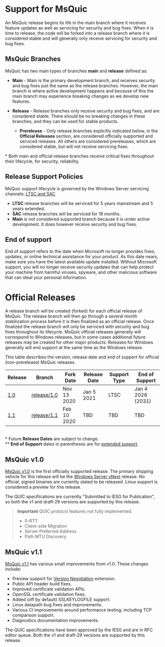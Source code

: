 # Support for MsQuic

An MsQuic release begins its life in the main branch where it receives feature updates as well as servicing for security and bug fixes. When it is time to release, the code will be forked into a release branch where it is considered stable and will generally only receive servicing for security and bug fixes.

## MsQuic Branches

MsQuic has two main types of branches **main** and **release** defined as:

* **Main** - Main is the primary development branch, and receives security and bug fixes just the same as the release branches. However, the main branch is where active development happens and because of this the main branch may experience breaking changes as we develop new features.

* **Release** - Release branches only receive security and bug fixes, and are considered stable. There should be no breaking changes in these branches, and they can be used for stable products.

  * **Prerelease** - Only release branches explicitly indicated below, in the **Official Releases** section, are considered officially supported and serviced releases. All others are considered prereleases, which are considered stable, but will not receive servicing fixes.

\* Both main and official release branches receive critical fixes throughout their lifecycle, for security, reliability.

## Release Support Policies

MsQuic support lifecycle is governed by the Windows Server servicing channels: [LTSC and SAC](https://docs.microsoft.com/en-us/windows-server/get-started-19/servicing-channels-19)

* **LTSC** release branches will be serviced for 5 years mainstream and 5 years extended.
* **SAC** release branches will be serviced for 18 months.
* **Main** is not considered supported branch because it is under active development. It does however receive security and bug fixes.

## End of support

End of support refers to the date when Microsoft no longer provides fixes, updates, or online technical assistance for your product. As this date nears, make sure you have the latest available update installed. Without Microsoft support, you will no longer receive security updates that can help protect your machine from harmful viruses, spyware, and other malicious software that can steal your personal information.

# Official Releases

A release branch will be created (forked) for each official release of MsQuic. The release branch will then go through a several month stabilization process before it is then finalized as an official release. Once finalized the release branch will only be serviced with security and bug fixes throughout its lifecycle. MsQuic official releases generally will correspond to Windows releases, but in some cases additional future releases may be created for other major products. Releases for Windows generally will end support at the same time as the Windows release.

This table describes the version, release date and end of support for official (non-prerelease) MsQuic releases.

| Release | Branch | Fork Date | Release Date | Support Type | End of Support |
| -- | -- | -- | -- | -- | -- |
| [1.0](https://github.com/microsoft/msquic/releases/tag/v1.0.0-129524) | [release/1.0](https://github.com/microsoft/msquic/tree/release/1.0) | Nov 13 2020 | Jan 5 2021 | LTSC | Jan 4 2026 (2031) |
| [1.1](https://github.com/microsoft/msquic/releases/tag/v1.1.0-138070) | [release/1.1](https://github.com/microsoft/msquic/tree/release/1.1) | Feb 10 2020 | TBD | TBD | TBD |

<br>\* Future **Release Dates** are subject to change.
<br>\** **End of Support** dates in parentheses are for [extended support](https://docs.microsoft.com/en-us/windows-server/get-started-19/servicing-channels-19#long-term-servicing-channel-ltsc).

## MsQuic v1.0

[MsQuic v1.0](https://github.com/microsoft/msquic/releases/tag/v1.0.0-129524) is the first officially supported release. The primary shipping vehicle for this release will be the [Windows Server vNext](https://techcommunity.microsoft.com/t5/windows-server-insiders/announcing-windows-server-preview-build-20282/m-p/2061907) release. No official, signed binaries are currently slated to be released. Linux support is considered a preview for this release.

The QUIC specifications are currently "Submitted to IESG for Publication", so both the v1 and draft-29 versions are supported by this release.

> **Important** QUIC protocol features not fully implemented:
>
>  * 0-RTT
>  * Client-side Migration
>  * Server Preferred Address
>  * Path MTU Discovery

## MsQuic v1.1

[MsQuic v1.1](https://github.com/microsoft/msquic/releases/tag/v1.1.0-138070) has various small improvements from v1.0. These changes include:

 - Preview support for [Version Negotiation](https://tools.ietf.org/html/draft-ietf-quic-version-negotiation-03) extension.
 - Public API header build fixes.
 - Improved certificate validation APIs.
 - OpenSSL certificate validation fixes.
 - Added (off by default) SSLKEYLOGFILE support.
 - Linux datapath bug fixes and improvements.
 - Various CI improvements around performance testing; including TCP comparison support.
 - Diagnostics documentation improvements.

The QUIC specifications have been approved by the IESG and are in RFC editor queue. Both the v1 and draft-29 versions are supported by this release.
